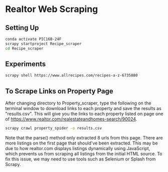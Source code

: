 # Realtor Web Scraping
## Setting Up
```bash
conda activate PIC16B-24F
scrapy startproject Recipe_scraper
cd Recipe_scraper
```
## Experiments
```bash
scrapy shell https://www.allrecipes.com/recipes-a-z-6735880
```

## To Scrape Links on Property Page
After changing directory to Property_scraper, type the following on the terminal window to download links to each property and save the results as "results.csv". This will give you the links to each property listed on page one of https://www.realtor.com/realestateandhomes-search/90024.  
```bash
scrapy crawl property_spider -o results.csv
```
Note that the parse() method only extracted 8 urls from this page. There are more listings on the first page that should've been extracted. This may be due to how realtor.com displays listings dynamically using JavaScript, which prevents us from scraping all listings from the initial HTML source. To fix this issue, we may need to use tools such as Selenium or Splash from Scrapy. 
